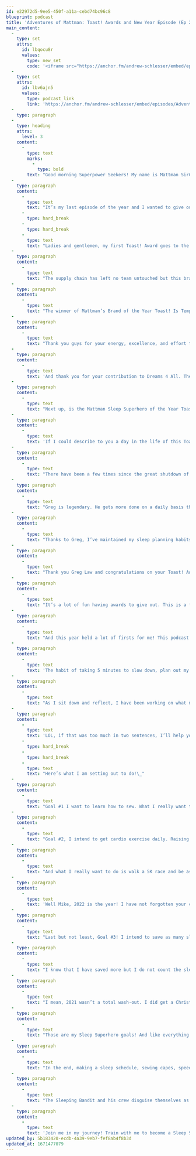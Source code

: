 ```yaml
---
id: e22972d5-9ee5-450f-a11a-cebd74bc96c8
blueprint: podcast
title: 'Adventures of Mattman: Toast! Awards and New Year Episode (Ep 22)'
main_content:
  -
    type: set
    attrs:
      id: lbqocu8r
      values:
        type: new_set
        code: '<iframe src="https://anchor.fm/andrew-schlesser/embed/episodes/Adventures-of-Mattman-Toast--Awards-and-New-Year-Episode-Ep-22-e1coto7/a-a77dhit" height="102px" width="400px" frameborder="0" scrolling="no"></iframe>'
  -
    type: set
    attrs:
      id: lbv6ajn5
      values:
        type: podcast_link
        link: 'https://anchor.fm/andrew-schlesser/embed/episodes/Adventures-of-Mattman-Toast--Awards-and-New-Year-Episode-Ep-22-e1coto7/a-a77dhit'
  -
    type: paragraph
  -
    type: heading
    attrs:
      level: 3
    content:
      -
        type: text
        marks:
          -
            type: bold
        text: "Good morning Superpower Seekers! My name is Mattman SirCapesAlot, I put capes on everything! I’m the resident Sleep Superhero and comfortable caped crusader with the Sweet Dreams Mattress & Furniture Dream Team of Lake Norman!\_\_"
  -
    type: paragraph
    content:
      -
        type: text
        text: "It’s my last episode of the year and I wanted to give out a couple of awards for excellence in 2021.\_ This is my first year and first-ever Toast! Awards."
      -
        type: hard_break
      -
        type: hard_break
      -
        type: text
        text: "Ladies and gentlemen, my first Toast! Award goes to the brand of the year. The brand I want to recognize has had a fantastic go in 2021 in growth. Their team recovered from the 2020 shutdown, supplied us and many of their vendors with almost no delays until very late in the game of 2021.\_"
  -
    type: paragraph
    content:
      -
        type: text
        text: "The supply chain has left no team untouched but this brand held the longest streak of proactivity and I want to recognize that and say thank you. This brand of bedding also has an enormous heart! They recently donated over one million dollars of retail bedding to the Dreams 4 All foundation to be given to families in need in North Carolina.\_"
  -
    type: paragraph
    content:
      -
        type: text
        text: "The winner of Mattman’s Brand of the Year Toast! Is Tempur-Pedic!!\_"
  -
    type: paragraph
    content:
      -
        type: text
        text: "Thank you guys for your energy, excellence, and effort this past year and since the shutdown of 2020. There was a time where they were one of the only big businesses still shipping products and we will never forget it.\_"
  -
    type: paragraph
    content:
      -
        type: text
        text: 'And thank you for your contribution to Dreams 4 All. The people in need of a good night’s rest will find it thanks to your team! Standing next to a Tempur-Pedic bed, I feel like an undersized Statepuff Marshmellow man wearing his bib backwards, you guys are the real superheroes!'
  -
    type: paragraph
    content:
      -
        type: text
        text: "Next up, is the Mattman Sleep Superhero of the Year Toast! This award goes to the person who has proven they care as much about sleep as I do. I personally dub this award winner a true Sleep Superhero! They have completed the most seven-day sleep challenges next to myself and possibly the creator of the sleep planner, Shawn Stevenson of Sleep Smarter himself.\_"
  -
    type: paragraph
    content:
      -
        type: text
        text: 'If I could describe to you a day in the life of this Toast! Award winner, you wouldn’t believe it. This 2021 Mattman Sleep Superhero of the Year Award goes to Gregory Aaron Law!'
  -
    type: paragraph
    content:
      -
        type: text
        text: "There have been a few times since the great shutdown of 2020 that Greg has not only been a heavy hitter on our sales team, he also runs the business, does marketing, hangs with his local F3 crowd on a regular basis, is a husband, a father, a brother, and more!\_"
  -
    type: paragraph
    content:
      -
        type: text
        text: "Greg is legendary. He gets more done on a daily basis than I ever consider is possible. And it was Greg who first introduced me to the knowledge and habits that create Sleep Superheroes! I wouldn’t be here without his guidance. And for a couple of times I fell off the wagon this year, Greg Law texted me his sleep schedule out of nowhere.\_"
  -
    type: paragraph
    content:
      -
        type: text
        text: "Thanks to Greg, I’ve maintained my sleep planning habits, my weekly planning habits, and I’ve seen him inspire a lot of people to believe in themselves on our team. This man is a machine and his highest priority is to put others first. He is one of the leaders who taught me how to lead!\_"
  -
    type: paragraph
    content:
      -
        type: text
        text: "Thank you Greg Law and congratulations on your Toast! Award. I hope to have him on the show soon. Greg and I are doing an annual challenge to shed some of the holiday huzzah. While I maintained my weight most of the year, I lost some of my momentum through October, November, and December. The challenge is to pick a weight you want to achieve and you have until April to get it done. If you don’t, you pay $500. I’ll see if I can get Greg at some point to join me and talk about the experience.\_"
  -
    type: paragraph
    content:
      -
        type: text
        text: "It’s a lot of fun having awards to give out. This is a first for me!\_"
  -
    type: paragraph
    content:
      -
        type: text
        text: "And this year held a lot of firsts for me! This podcast is one of them! I intend to continue producing content for the FAM.news team and for the worldwide audience of potential Sleep Superheroes out there. I have found that teaching and practicing the Game Plan for Better Sleep is my true calling. Having planned out 42 out of 52 weeks in 2021, I achieved more personal growth than ever before.\_"
  -
    type: paragraph
    content:
      -
        type: text
        text: 'The habit of taking 5 minutes to slow down, plan out my sleep schedule, and a weekly planner of activities, has kept me going in the right direction, to the wind with the speed at which I go. I just want enough momentum to give my cape a little animation. A little flowyness is good enough for me because that means I’m moving forward!'
  -
    type: paragraph
    content:
      -
        type: text
        text: "As I sit down and reflect, I have been working on what my goals are for next year. In the Atomic Habits way, I think of the things I want to do and make my goals to mimic the habits of people who have already achieved those goals.\_"
  -
    type: paragraph
    content:
      -
        type: text
        text: 'LOL, if that was too much in two sentences, I’ll help you keep up!'
      -
        type: hard_break
      -
        type: hard_break
      -
        type: text
        text: "Here’s what I am setting out to do!\_"
  -
    type: paragraph
    content:
      -
        type: text
        text: "Goal #1 I want to learn how to sew. What I really want to do is make my own cape but if that’s my goal, then that’s all I will accomplish. Instead, if I learn how to sew, I can make pockets, throw pillows, and more! Somebody who makes capes likely sews. So I need the habits of a seamstress or a tailor!\_\_"
  -
    type: paragraph
    content:
      -
        type: text
        text: "Goal #2, I intend to get cardio exercise daily. Raising that heart rate! This is a tricky one for me because I had a hip replacement last year. Some folks get right back into it but I am a bit shy on the running and jarring motions quite yet. I really want to heal and be healed. However, if I wait any longer to prepare myself for activity I’ll spend even more time getting ready. So the time is now!\_"
  -
    type: paragraph
    content:
      -
        type: text
        text: "And what I really want to do is walk a 5K race and be as close to 30 minutes as possible. Pre-injury, my goal was a sub 30 minute 5K in the Mattsuit because my buddy, Mike Whitaker Master of Ceremonies, said if I could do it, he would also run a 5k in a Mattsuit.\_"
  -
    type: paragraph
    content:
      -
        type: text
        text: 'Well Mike, 2022 is the year! I have not forgotten your challenge sir! And not only that, walking! You know what is really unexpected? A dude wearing a 14-pound wind-catching oven mitt-looking sleepsuit at a 5K early on a Saturday morning. You know what’s even more unexpected? That same dude walked faster than a third of the participants. Just enough speed to keep that cape animated!'
  -
    type: paragraph
    content:
      -
        type: text
        text: "Last but not least, Goal #3! I intend to save as many sleep cycles as possible! So far, I can quantify 15 sleep cycles saved from people who have completed the seven-day sleep challenge three weeks in a row.\_"
  -
    type: paragraph
    content:
      -
        type: text
        text: "I know that I have saved more but I do not count the sleep challenges unless it’s been done three consecutive weeks. That makes it pretty hard. My number isn’t just frivolous willy nilly cycles. I only get the accreditation if I can confirm the person’s sleep habits over a 21 day period. And the point of this goal is to have lunch with the one and only Paul Rudd.\_"
  -
    type: paragraph
    content:
      -
        type: text
        text: "I mean, 2021 wasn’t a total wash-out. I did get a Christmas card from Ryan Reynolds! While not the Ant-man, a Christmas card from Deadpool is a very cool close second. Thank you Ryan for keeping my spirits high with some fun shenanigans!\_"
  -
    type: paragraph
    content:
      -
        type: text
        text: "Those are my Sleep Superhero goals! And like everything else in my life, I have personal ones, too. But I’ll keep those tight to the chest. If you are a subscriber to my podcast, no doubt you will know what they are before too long. My lives sometimes blend and overlap in unexpected ways!\_"
  -
    type: paragraph
    content:
      -
        type: text
        text: "In the end, making a sleep schedule, sewing capes, speed walking 5K races, and saving sleep cycles lend towards the biggest goal. Defeating the Sleeping Bandit and his sleep stealing brigade of villains that profit from your lost productivity.\_"
  -
    type: paragraph
    content:
      -
        type: text
        text: "The Sleeping Bandit and his crew disguise themselves as solutions to your energy deficit when in fact, they’re robbing you of your true potential.\_"
  -
    type: paragraph
    content:
      -
        type: text
        text: 'Join me in my journey! Train with me to become a Sleep Superhero. When you become a Sleep Superhero, you begin to become an awake one!'
updated_by: 5b183420-ecdb-4a39-9eb7-fef8ab4f8b3d
updated_at: 1671477079
---
```

